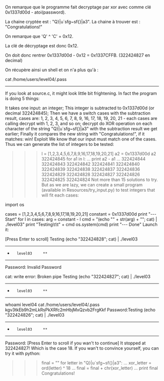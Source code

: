 On remarque que le programme fait decryptage par xor avec comme clé 0x1337d00d - atoi(password).

La chaine cryptée est : "Q}|u`sfg~sf{}|a3".
La chaine à trouver est : "Congratulations!"

On remarque que 'Q' ^ 'C' = 0x12.

La clé de décryptage est donc 0x12.

On doit donc rentrer 0x1337d00d - 0x12 = 0x1337CFFB. (322424827 en decimal)

On récupère ainsi un shell et on n'a plus qu'à :

cat /home/users/level04/.pass

--------------------------------------------------------------------------------------

If you look at source.c, it might look little bit frightening. In fact the program is doing 5 things:

It takes one input: an integer;
This integer is subtracted to 0x1337d00d (or decimal 322424845);
Then we have a switch cases with the subtraction result, cases are: 1, 2, 3, 4, 5, 6, 7, 8, 9, 16, 17, 18, 19, 20, 21 - each cases are calling decrypt with 1, 2, 3, and so on;
decrypt do XOR operation on each character of the string "Q}|u`sfg~sf{}|a3" with the subtraction result we get earlier;
Finally it compares the new string with "Congratulations!", if it matches: win!
Exploit
We know that our input must match one of the cases. Thus we can generate the list of integers to be tested:

>>> l = [1,2,3,4,5,6,7,8,9,16,17,18,19,20,21]
>>> a2 = 0x1337d00d
>>> a2
322424845
>>> for a1 in l:
...     print a2 - a1
...
322424844
322424843
322424842
322424841
322424840
322424839
322424838
322424837
322424836
322424829
322424828
322424827
322424826
322424825
322424824
Not more than 15 solutions to try. But as we are lazy, we can create a small program (available in Resources/try_input.py) to test integers that will fit each cases:

import os

cases = [1,2,3,4,5,6,7,8,9,16,17,18,19,20,21]
constant = 0x1337d00d
print "--- Start"
for l in cases:
    arg = constant - l
    cmd = "(echo \"" + str(arg) + "\"; cat) | ./level03"
    print "Testing\t\t" + cmd
    os.system(cmd)
print "--- Done"
Launch it:

[Press Enter to scroll]
Testing		(echo "322424828"; cat) | ./level03
***********************************
*		level03		**
***********************************
Password:
Invalid Password

cat: write error: Broken pipe
Testing		(echo "322424827"; cat) | ./level03
***********************************
*		level03		**
***********************************

whoami
level04
cat /home/users/level04/.pass
kgv3tkEb9h2mLkRsPkXRfc2mHbjMxQzvb2FrgKkf
Password:Testing		(echo "322424826"; cat) | ./level03
***********************************
*		level03		**
***********************************
Password:
[Press Enter to scroll if you wan't to continue]
It stopped at 322424827! Which is the case 18. If you wan't to convince yourself, you can try it with python:

>>> final = ""
>>> for letter in "Q}|u`sfg~sf{}|a3":
...     xor_letter = ord(letter) ^ 18
...     final = final + chr(xor_letter)
...
>>> print final
Congratulations!
